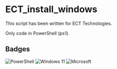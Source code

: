 # ECT_install_windows
This script has been written for ECT Technologies.

Only code in PowerShell (ps1).

## Badges
![PowerShell](https://img.shields.io/badge/PowerShell-%235391FE.svg?style=for-the-badge&logo=powershell&logoColor=white)
![Windows 11](https://img.shields.io/badge/Windows%2011-%230079d5.svg?style=for-the-badge&logo=Windows%2011&logoColor=white)
![Microsoft](https://img.shields.io/badge/Microsoft-0078D4?style=for-the-badge&logo=microsoft&logoColor=white)

